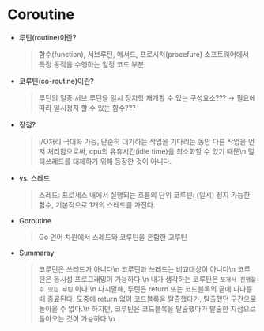 # Coroutine

- 루틴(routine)이란?
  > 함수(function), 서브루틴, 메서드, 프로시저(procefure)
  > 소프트웨어에서 특정 동작을 수행하는 일정 코드 부분

- 코루틴(co-routine)이란?
  > 루틴의 일종
  > 서브 루틴을 일시 정지학 재개할 수 있는 구성요소??? → 필요에 따라 일시정지 할 수 있는 함수???

- 장점?
  > I/O처리 극대화 가능, 단순히 대기하는 작업을 기다리는 동안 다른 작업을 먼저 처리함으로써, cpu의 유휴시간(idle time)을 최소화할 수 있기 때문\n
  > 멀티쓰레드를 대체하기 위해 등장한 것이 아니다.

- vs. 스레드
  > 스레드: 프로세스 내에서 실행되는 흐름의 단위
  > 코루틴: (일시) 정지 가능한 함수, 기본적으로 1개의 스레드를 가진다.

- Goroutine
  >Go 언어 차원에서 스레드와 코루틴을 혼합한 고루틴

- Summaray
  > 코루틴은 쓰레드가 아니다\n
  > 코루틴과 쓰레드는 비교대상이 아니다\n
  > 코루틴은 동시성 프로그래밍이 가능하다.\n
  > 내가 생각하는 코루틴은 `쪼개서 진행할 수 있는 루틴` 이다.\n
  > 다시말해, 루틴은 return 또는 코드블록의 끝에 다다를 때 종료된다. 도중에 return 없이 코드블록을 탈출했다가, 탈출했던 구간으로 돌아올 수 없다.\n
  > 하지만, 코루틴은 코드블록을 탈출했다가 탈출한 지점으로 돌아오는 것이 가능하다.\n
